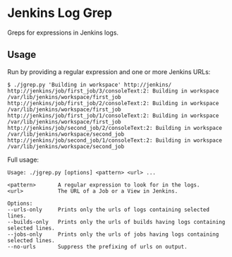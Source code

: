 Jenkins Log Grep
================

Greps for expressions in Jenkins logs.

Usage
-----
Run by providing a regular expression and one or more Jenkins URLs:

    $ ./jgrep.py 'Building in workspace' http://jenkins/
    http://jenkins/job/first_job/3/consoleText:2: Building in workspace /var/lib/jenkins/workspace/first_job
    http://jenkins/job/first_job/2/consoleText:2: Building in workspace /var/lib/jenkins/workspace/first_job
    http://jenkins/job/first_job/1/consoleText:2: Building in workspace /var/lib/jenkins/workspace/first_job
    http://jenkins/job/second_job/2/consoleText:2: Building in workspace /var/lib/jenkins/workspace/second_job
    http://jenkins/job/second_job/1/consoleText:2: Building in workspace /var/lib/jenkins/workspace/second_job

Full usage:

    Usage: ./jgrep.py [options] <pattern> <url> ...

    <pattern>       A regular expression to look for in the logs.
    <url>           The URL of a Job or a View in Jenkins.

    Options:
    --urls-only     Prints only the urls of logs containing selected lines.
    --builds-only   Prints only the urls of builds having logs containing selected lines.
    --jobs-only     Prints only the urls of jobs having logs containing selected lines.
    --no-urls       Suppress the prefixing of urls on output.
